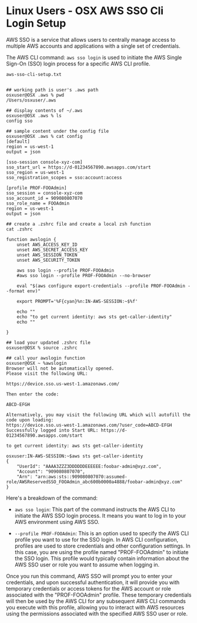 # Linux Users - OSX AWS SSO Cli Login Setup

AWS SSO is a service that allows users to centrally manage access to multiple AWS accounts and applications with a single set of credentials.

The AWS CLI command: `aws sso login` is used to initiate the AWS Single Sign-On (SSO) login process for a specific AWS CLI profile. 

`aws-sso-cli-setup.txt`

```shell

## working path is user's .aws path
osxuser@OSX .aws % pwd
/Users/osxuser/.aws

## display contents of ~/.aws
osxuser@OSX .aws % ls  
config sso

## sample content under the config file
osxuser@OSX .aws % cat config 
[default]
region = us-west-1
output = json

[sso-session console-xyz-com]
sso_start_url = https://d-01234567890.awsapps.com/start
sso_region = us-west-1
sso_registration_scopes = sso:account:access

[profile PROF-FOOAdmin]
sso_session = console-xyz-com
sso_account_id = 909080807070
sso_role_name = FOOAdmin
region = us-west-1
output = json

## create a .zshrc file and create a local zsh function
cat .zshrc

function awslogin {
    unset AWS_ACCESS_KEY_ID
    unset AWS_SECRET_ACCESS_KEY
    unset AWS_SESSION_TOKEN
    unset AWS_SECURITY_TOKEN

    aws sso login --profile PROF-FOOAdmin 
    #aws sso login --profile PROF-FOOAdmin --no-browser

    eval "$(aws configure export-credentials --profile PROF-FOOAdmin --format env)"

    export PROMPT='%F{cyan}%n:IN-AWS-SESSION:~$%f'

    echo ""
    echo "to get current identity: aws sts get-caller-identity"
    echo ""

}

## load your updated .zshrc file
osxuser@OSX % source .zshrc

## call your awslogin function
osxuser@OSX ~ %awslogin
Browser will not be automatically opened.
Please visit the following URL:

https://device.sso.us-west-1.amazonaws.com/

Then enter the code:

ABCD-EFGH

Alternatively, you may visit the following URL which will autofill the code upon loading:
https://device.sso.us-west-1.amazonaws.com/?user_code=ABCD-EFGH
Successfully logged into Start URL: https://d-01234567890.awsapps.com/start

to get current identity: aws sts get-caller-identity

osxuser:IN-AWS-SESSION:~$aws sts get-caller-identity
{
    "UserId": "AAAA3ZZZ3DDDDDDEEEEEE:foobar-admin@xyz.com",
    "Account": "909080807070",
    "Arn": "arn:aws:sts::909080807070:assumed-role/AWSReservedSSO_FOOAdmin_abc600b0000a4888/foobar-admin@xyz.com"
}

```


Here's a breakdown of the command:

- `aws sso login`: This part of the command instructs the AWS CLI to initiate the AWS SSO login process. It means you want to log in to your AWS environment using AWS SSO.

- `--profile PROF-FOOAdmin`: This is an option used to specify the AWS CLI profile you want to use for the SSO login. In AWS CLI configuration, profiles are used to store credentials and other configuration settings. In this case, you are using the profile named "PROF-FOOAdmin" to initiate the SSO login. This profile would typically contain information about the AWS SSO user or role you want to assume when logging in.

Once you run this command, AWS SSO will prompt you to enter your credentials, and upon successful authentication, it will provide you with temporary credentials or access tokens for the AWS account or role associated with the "PROF-FOOAdmin" profile. These temporary credentials will then be used by the AWS CLI for any subsequent AWS CLI commands you execute with this profile, allowing you to interact with AWS resources using the permissions associated with the specified AWS SSO user or role.


